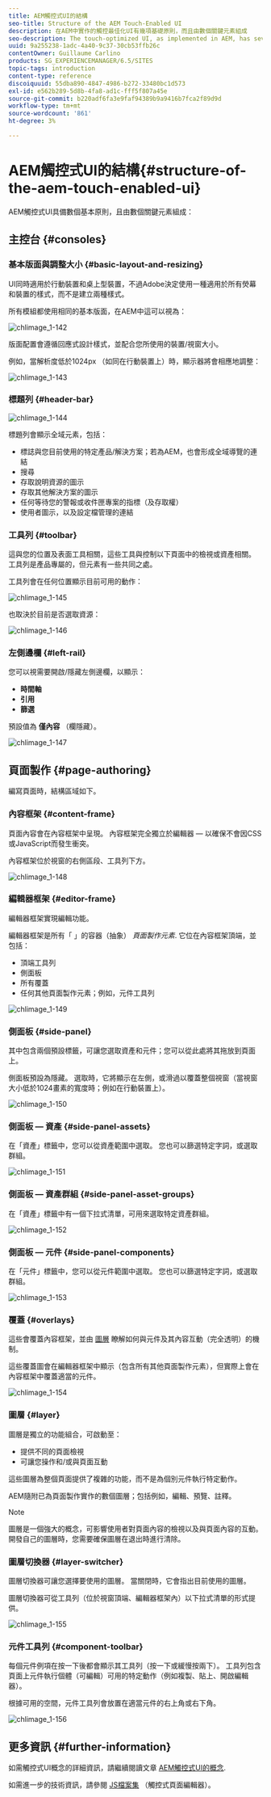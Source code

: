 ```yaml
---
title: AEM觸控式UI的結構
seo-title: Structure of the AEM Touch-Enabled UI
description: 在AEM中實作的觸控最佳化UI有幾項基礎原則，而且由數個關鍵元素組成
seo-description: The touch-optimized UI, as implemented in AEM, has several underlying principles and is made up of several key elements
uuid: 9a255238-1adc-4a40-9c37-30cb53ffb26c
contentOwner: Guillaume Carlino
products: SG_EXPERIENCEMANAGER/6.5/SITES
topic-tags: introduction
content-type: reference
discoiquuid: 55dba890-4847-4986-b272-33480bc1d573
exl-id: e562b289-5d8b-4fa8-ad1c-fff5f807a45e
source-git-commit: b220adf6fa3e9faf94389b9a9416b7fca2f89d9d
workflow-type: tm+mt
source-wordcount: '861'
ht-degree: 3%

---
```


# AEM觸控式UI的結構{#structure-of-the-aem-touch-enabled-ui}

AEM觸控式UI具備數個基本原則，且由數個關鍵元素組成：

## 主控台 {#consoles}

### 基本版面與調整大小 {#basic-layout-and-resizing}

UI同時適用於行動裝置和桌上型裝置，不過Adobe決定使用一種適用於所有熒幕和裝置的樣式，而不是建立兩種樣式。

所有模組都使用相同的基本版面，在AEM中這可以視為：

![chlimage_1-142](assets/chlimage_1-142.png)

版面配置會遵循回應式設計樣式，並配合您所使用的裝置/視窗大小。

例如，當解析度低於1024px （如同在行動裝置上）時，顯示器將會相應地調整：

![chlimage_1-143](assets/chlimage_1-143.png)

### 標題列 {#header-bar}

![chlimage_1-144](assets/chlimage_1-144.png)

標題列會顯示全域元素，包括：

* 標誌與您目前使用的特定產品/解決方案；若為AEM，也會形成全域導覽的連結
* 搜尋
* 存取說明資源的圖示
* 存取其他解決方案的圖示
* 任何等待您的警報或收件匣專案的指標（及存取權）
* 使用者圖示，以及設定檔管理的連結

### 工具列 {#toolbar}

這與您的位置及表面工具相關，這些工具與控制以下頁面中的檢視或資產相關。 工具列是產品專屬的，但元素有一些共同之處。

工具列會在任何位置顯示目前可用的動作：

![chlimage_1-145](assets/chlimage_1-145.png)

也取決於目前是否選取資源：

![chlimage_1-146](assets/chlimage_1-146.png)

### 左側邊欄 {#left-rail}

您可以視需要開啟/隱藏左側邊欄，以顯示：

* **時間軸**
* **引用**
* **篩選**

預設值為 **僅內容** （欄隱藏）。

![chlimage_1-147](assets/chlimage_1-147.png)

## 頁面製作 {#page-authoring}

編寫頁面時，結構區域如下。

### 內容框架 {#content-frame}

頁面內容會在內容框架中呈現。 內容框架完全獨立於編輯器 — 以確保不會因CSS或JavaScript而發生衝突。

內容框架位於視窗的右側區段、工具列下方。

![chlimage_1-148](assets/chlimage_1-148.png)

### 編輯器框架 {#editor-frame}

編輯器框架實現編輯功能。

編輯器框架是所有「 」的容器（抽象） *頁面製作元素*. 它位在內容框架頂端，並包括：

* 頂端工具列
* 側面板
* 所有覆蓋
* 任何其他頁面製作元素；例如，元件工具列

![chlimage_1-149](assets/chlimage_1-149.png)

### 側面板 {#side-panel}

其中包含兩個預設標籤，可讓您選取資產和元件；您可以從此處將其拖放到頁面上。

側面板預設為隱藏。 選取時，它將顯示在左側，或滑過以覆蓋整個視窗（當視窗大小低於1024畫素的寬度時；例如在行動裝置上）。

![chlimage_1-150](assets/chlimage_1-150.png)

### 側面板 — 資產 {#side-panel-assets}

在「資產」標籤中，您可以從資產範圍中選取。 您也可以篩選特定字詞，或選取群組。

![chlimage_1-151](assets/chlimage_1-151.png)

### 側面板 — 資產群組 {#side-panel-asset-groups}

在「資產」標籤中有一個下拉式清單，可用來選取特定資產群組。

![chlimage_1-152](assets/chlimage_1-152.png)

### 側面板 — 元件 {#side-panel-components}

在「元件」標籤中，您可以從元件範圍中選取。 您也可以篩選特定字詞，或選取群組。

![chlimage_1-153](assets/chlimage_1-153.png)

### 覆蓋 {#overlays}

這些會覆蓋內容框架，並由 [圖層](#layer) 瞭解如何與元件及其內容互動（完全透明）的機制。

這些覆蓋圖會在編輯器框架中顯示（包含所有其他頁面製作元素），但實際上會在內容框架中覆蓋適當的元件。

![chlimage_1-154](assets/chlimage_1-154.png)

### 圖層 {#layer}

圖層是獨立的功能組合，可啟動至：

* 提供不同的頁面檢視
* 可讓您操作和/或與頁面互動

這些圖層為整個頁面提供了複雜的功能，而不是為個別元件執行特定動作。

AEM隨附已為頁面製作實作的數個圖層；包括例如，編輯、預覽、註釋。

>[!NOTE]
>
>圖層是一個強大的概念，可影響使用者對頁面內容的檢視以及與頁面內容的互動。 開發自己的圖層時，您需要確保圖層在退出時進行清除。

### 圖層切換器 {#layer-switcher}

圖層切換器可讓您選擇要使用的圖層。 當關閉時，它會指出目前使用的圖層。

圖層切換器可從工具列（位於視窗頂端、編輯器框架內）以下拉式清單的形式提供。

![chlimage_1-155](assets/chlimage_1-155.png)

### 元件工具列 {#component-toolbar}

每個元件例項在按一下後都會顯示其工具列（按一下或緩慢按兩下）。 工具列包含頁面上元件執行個體（可編輯）可用的特定動作（例如複製、貼上、開啟編輯器）。

根據可用的空間，元件工具列會放置在適當元件的右上角或右下角。

![chlimage_1-156](assets/chlimage_1-156.png)

## 更多資訊 {#further-information}

如需觸控式UI概念的詳細資訊，請繼續閱讀文章 [AEM觸控式UI的概念](/help/sites-developing/touch-ui-concepts.md).

如需進一步的技術資訊，請參閱 [JS檔案集](https://helpx.adobe.com/experience-manager/6-5/sites/developing/using/reference-materials/jsdoc/ui-touch/editor-core/index.html) （觸控式頁面編輯器）。
